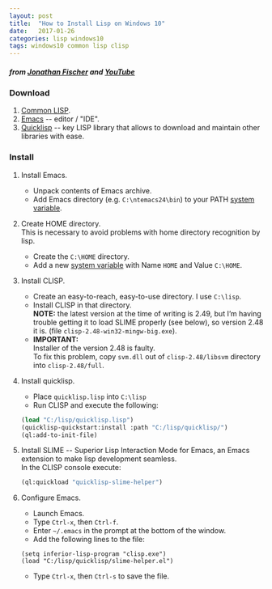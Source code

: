 ```yaml
---
layout: post
title:  "How to Install Lisp on Windows 10"
date:   2017-01-26
categories: lisp windows10
tags: windows10 common lisp clisp
---
```


##### *from [Jonathan Fischer][fischer] and [YouTube][baggers]*

### Download

1. [Common LISP][clisp].  
2. [Emacs][emacs] -- editor / "IDE".  
3. [Quicklisp][quicklisp] -- key LISP library that allows to download and maintain other libraries with ease.  

### Install 

1. Install Emacs.
   - Unpack contents of Emacs archive.
   - Add Emacs directory (e.g. ```C:\ntemacs24\bin```) to your PATH [system variable][editsysvar].
2. Create HOME directory.  
This is necessary to avoid problems with home directory recognition by lisp.  
   - Create the ```C:\HOME``` directory.
   - Add a new [system variable][editsysvar] with Name ```HOME``` and Value ```C:\HOME```.  
3. Install CLISP.  
   - Create an easy-to-reach, easy-to-use directory. I use ```C:\lisp```.
   - Install CLISP in that directory.  
   **NOTE:** the latest version at the time of writing is 2.49, but I’m having trouble getting it to load SLIME properly (see below), so version 2.48 it is. (file ```clisp-2.48-win32-mingw-big.exe```).  
   - **IMPORTANT:**  
   Installer of the version 2.48 is faulty.  
   To fix this problem, copy ```svm.dll``` out of ```clisp-2.48/libsvm``` directory into ```clisp-2.48/full```.
4. Install quicklisp.  
   - Place ```quicklisp.lisp``` into ```C:\lisp```  
   - Run CLISP and execute the following:  
   
   ```lisp
   (load "C:/lisp/quicklisp.lisp")
   (quicklisp-quickstart:install :path "C:/lisp/quicklisp/")
   (ql:add-to-init-file)
   ```
5. Install SLIME -- Superior Lisp Interaction Mode for Emacs, an Emacs extension to make lisp development seamless.  
In the CLISP console execute:
   
   ```lisp
   (ql:quickload "quicklisp-slime-helper")
   ```
6. Configure Emacs. 
   - Launch Emacs.
   - Type ```Ctrl-x```, then ```Ctrl-f```.
   - Enter ```~/.emacs``` in the prompt at the bottom of the window.
   - Add the following lines to the file:
   
   ```
   (setq inferior-lisp-program "clisp.exe")
   (load "C:/lisp/quicklisp/slime-helper.el")
   ```
   
   - Type ```Ctrl-x```, then ```Ctrl-s``` to save the file.

   

[fischer]: http://www.jonathanfischer.net/modern-common-lisp-on-windows/
[baggers]: https://www.youtube.com/watch?v=VnWVu8VVDbI
[editsysvar]: https://www.youtube.com/watch?v=C-U9SGaNbwY
[clisp]: https://sourceforge.net/projects/clisp/files/clisp
[emacs]: http://ntemacs.sourceforge.net/
[quicklisp]: http://beta.quicklisp.org/quicklisp.lisp